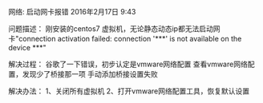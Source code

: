 网络: 启动网卡报错
2016年2月17日
9:43
 
问题描述：
刚安装的centos7 虚拟机，无论静态动态ip都无法启动网卡"connection activation failed: connection '***' is not available on the device ***"
 
解决过程：
谷歌了一下错误，初步认定是vmware网络配置
查看vmware网络配置，发现少了桥接那一项
手动添加桥接设置失败
 
解决办法：
1、关闭所有虚拟机
2、打开vmware网络配置工具，恢复默认设置

